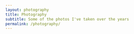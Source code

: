 ```yaml
---
layout: photography
title: Photography
subtitle: Some of the photos I've taken over the years
permalink: /photography/
---
```

